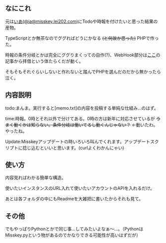 ## なにこれ
元は[いあ(@ia@misskey.lei202.com)](https://misskey.lei202.com/@ia/)にTodoや時報を付けたいと思った結果の産物。

TypeScriptとか無茶なのでググればどうにかなる ~~(と何故か思った)~~ PHPで作った。

時報の条件分岐とかは完全にググりまくっての自作(?)、WebHook部分は[ここ](https://qiita.com/hoto17296/items/621a6e16f23785a543f3)の記事から拝借という体たらくだが動く。

そもそもそれぐらいしないと作れないと踏んでPHPを選んだのだから無かったら泣く。

## 内容説明
todo:まんま。実行すると[memo.txt]の内容を投稿する単純な仕組み...のはず。

time:時報。0時とそれ以外で分けてある。0時の方は新年に対応させているが ~~うまく動くかは知らない。条件分岐は働いてるし動くんじゃない？~~ ←動いたわ。やったね。

Update:Misskeyアップデートの時いろいろ叫んでくれます。アップデートスクリプトに捻じ込むといいと思います。(curlよくわかんにゃい)

## 使い方

内容見ればわかる簡単な構造。

使いたいインスタンスのURL入れて使いたいアカウントのAPIを入れるだけ。

あとは各フォルダの中にもReadmeを大雑把に書いたからそれも見て。

## その他
でもやっぱりPythonとかで同じ事…してみたいよなぁ〜…。（PythonはMisskey.pyという物があるのでかなりできる可能性が高いはずだが）
